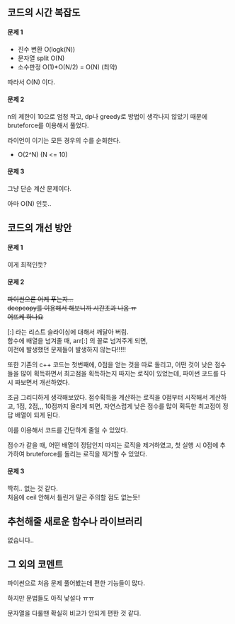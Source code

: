 <!-- @format -->

## 코드의 시간 복잡도

#### 문제 1

- 진수 변환 O(logk(N))
- 문자열 split O(N)
- 소수판정 O(1)\*O(N/2) = O(N) (최악)

따라서 O(N) 이다.

#### 문제 2

n의 제한이 10으로 엄청 작고, dp나 greedy로 방법이 생각나지 않았기 때문에 bruteforce를 이용해서 풀었다.

라이언이 이기는 모든 경우의 수를 순회한다.

- O(2^N) (N <= 10)

#### 문제 3

그냥 단순 계산 문제이다.

아마 O(N) 인듯..

## 코드의 개선 방안

#### 문제 1

이게 최적인듯?

#### 문제 2

~~파이썬으론 어케 푸는지...~~  
~~deepcopy를 이용해서 해보니까 시간초과 나옴 ㅠ~~  
~~어뜨케 하나요~~

[:] 라는 리스트 슬라이싱에 대해서 깨달아 버림.  
함수에 배열을 넘겨줄 때, arr[:] 의 꼴로 넘겨주게 되면,  
이전에 발생했던 문제들이 발생하지 않는다!!!!!

또한 기존의 c++ 코드는 첫번째에, 0점을 얻는 것을 따로 돌리고, 어떤 것이 낮은 점수들을 많이 획득하면서 최고점을 획득하는지 따지는 로직이 있었는데, 파이썬 코드를 다시 짜보면서 개선하였다.

조금 그리디하게 생각해보았다. 점수획득을 계산하는 로직을 0점부터 시작해서 계산하고, 1점, 2점,,, 10점까지 올리게 되면, 자연스럽게 낮은 점수를 많이 획득한 최고점이 정답 배열이 되게 된다.

이를 이용해서 코드를 간단하게 줄일 수 있었다.

점수가 같을 때, 어떤 배열이 정답인지 따지는 로직을 제거하였고, 첫 실행 시 0점에 추가하여 bruteforce를 돌리는 로직을 제거할 수 있었다.

#### 문제 3

딱히.. 없는 것 같다.  
처음에 ceil 안해서 틀린거 말곤 주의할 점도 없는듯!

## 추천해줄 새로운 함수나 라이브러리

없습니다..

## 그 외의 코멘트

파이썬으로 처음 문제 풀어봤는데 편한 기능들이 많다.

하지만 문법들도 아직 낯설다 ㅠㅠ

문자열을 다룰땐 확실히 비교가 안되게 편한 것 같다.

